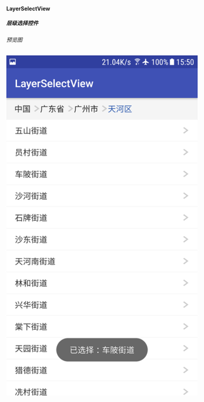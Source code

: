 #### LayerSelectView
##### 层级选择控件

###### 预览图
![预览图](https://raw.githubusercontent.com/ssj64260/LayerSelectView/master/image/device-2018-06-21-155050.png)
